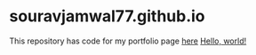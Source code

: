 # souravjamwal77.github.io
This repository has code for my portfolio page [here](https://souravjamwal77.github.io/)
<a href="http://example.com/" target="_blank">Hello, world!</a>
